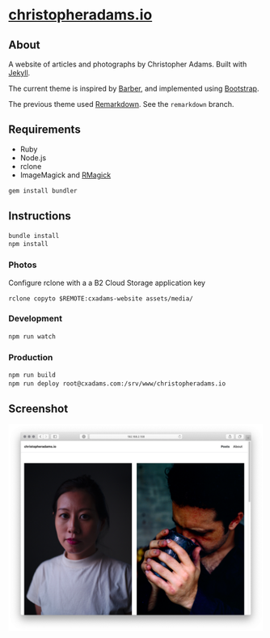 # [christopheradams.io](https://christopheradams.io)

## About

A website of articles and photographs by Christopher Adams. Built with [Jekyll].

The current theme is inspired by [Barber], and implemented using [Bootstrap].

The previous theme used [Remarkdown]. See the `remarkdown` branch.

## Requirements

* Ruby
* Node.js
* rclone
* ImageMagick and [RMagick](https://github.com/rmagick/rmagick)

```sh
gem install bundler
```

## Instructions

```sh
bundle install
npm install
```

### Photos

Configure rclone with a a B2 Cloud Storage application key

```
rclone copyto $REMOTE:cxadams-website assets/media/
```

### Development

```sh
npm run watch
```

### Production

```sh
npm run build
npm run deploy root@cxadams.com:/srv/www/christopheradams.io
```

## Screenshot

![Screenshot](/assets/img/screenshot.png?raw=true)

[Barber]: http://barber.samesies.io/
[Bootstrap]: https://getbootstrap.com/
[Jekyll]: http://jekyllrb.com/
[Remarkdown]: https://fvsch.com/remarkdown/
[remarkdown-branch]: /tree/remarkdown
